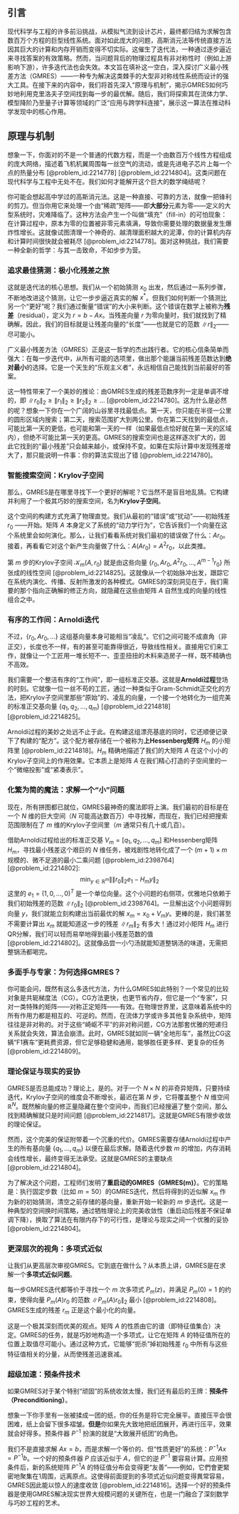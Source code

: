 ## 引言
现代科学与工程的许多前沿挑战，从模拟气流到设计芯片，最终都归结为求解包含数百万个方程的巨型线性系统。面对如此庞大的问题，高斯消元法等传统直接方法因其巨大的计算和内存开销而变得不切实际。这催生了迭代法，一种通过逐步逼近来寻找答案的有效策略。然而，当问题背后的物理过程具有非对称性时（例如上游影响下游），许多迭代法也会失效。本文旨在填补这一空白，深入探讨广义最小残差方法（GMRES）——一种专为解决这类棘手的大型非对称线性系统而设计的强大工具。在接下来的内容中，我们将首先深入“原理与机制”，揭示GMRES如何巧妙地利用克里洛夫子空间找到每一步的最优解。随后，我们将探索其在流体力学、模型降阶乃至量子计算等领域的广泛“应用与跨学科连接”，展示这一算法在推动科学发现中的核心作用。

## 原理与机制

想象一下，你面对的不是一个普通的代数方程，而是一个由数百万个线性方程组成的庞大网络，描述着飞机机翼周围每一丝空气的流动，或是先进电子芯片上每一个点的热量分布 [@problem_id:2214778] [@problem_id:2214804]。这类问题在现代科学与工程中无处不在。我们如何才能解开这个巨大的数学绳结呢？

你可能会想起高中学过的高斯消元法。这是一种直接、可靠的方法，就像一把锋利的剪刀。但当你用它来处理一个由“稀疏”矩阵——即**大部分**元素为零——定义的大型系统时，灾难降临了。这种方法会产生一个叫做“填充”（fill-in）的可怕现象：在计算过程中，原本为零的位置被非零元素填满，导致你需要处理的数据量发生爆炸性增长。这就像试图清理一个神奇的、越清理面积越大的泥潭，你的计算机内存和计算时间很快就会被耗尽 [@problem_id:2214778]。面对这种挑战，我们需要一种全新的哲学：与其一击致命，不如步步为营。

### 追求最佳猜测：极小化残差之旅

这就是迭代法的核心思想。我们从一个初始猜测 $x_0$ 出发，然后通过一系列步骤，不断地改进这个猜测，让它一步步逼近真实的解 $x^*$。但我们如何判断一个猜测比另一个“更好”呢？我们通过衡量“错误”的大小来判断。这个错误在数学上被称为**残差**（residual），定义为 $r = b - Ax$。当残差向量 $r$ 为零向量时，我们就找到了精确解。因此，我们的目标就是让残差向量的“长度”——也就是它的范数 $\|r\|_2$——尽可能小。

广义最小残差方法（GMRES）正是这一哲学的杰出践行者。它的核心信条简单而强大：在每一步迭代中，从所有可能的选项里，做出那个能讓当前残差范数达到**绝对最小**的选择。它是一个天生的“乐观主义者”，永远相信自己能找到当前最好的答案。

这一特性带来了一个美妙的推论：由GMRES生成的残差范数序列一定是单调不增的，即 $\|r_0\|_2 \ge \|r_1\|_2 \ge \|r_2\|_2 \ge \dots$ [@problem_id:2214780]。这为什么是必然的呢？想象一下你在一个广阔的山谷里寻找最低点。第一天，你只能在半径一公里的圆形区域内搜索；第二天，搜索范围扩大到两公里。你在第二天找到的最低点，可能比第一天的更低，也可能和第一天的一样（如果最低点恰好就在第一天的区域内），但绝不可能比第一天的更高。GMRES的搜索空间也是这样逐次扩大的，因此它找到的“最小残差”只会越来越小，或保持不变。如果在实际计算中发现残差增大了，那只能说明一件事：你的算法实现出了错 [@problem_id:2214780]。

### 智能搜索空间：Krylov子空间

那么，GMRES是在哪里寻找下一个更好的解呢？它当然不是盲目地乱猜。它构建并利用了一个极其巧妙的搜索空间，名为**Krylov子空间**。

这个空间的构建方式充满了物理直觉。我们从最初的“错误”或“扰动”——初始残差 $r_0$ ——开始。矩阵 $A$ 本身定义了系统的“动力学行为”，它告诉我们一个向量在这个系统里会如何演化。那么，让我们看看系统对我们最初的错误做了什么：$Ar_0$。接着，再看看它对这个新产生向量做了什么：$A(Ar_0) = A^2r_0$，以此类推。

第 $m$ 步的Krylov子空间 $\mathcal{K}_m(A, r_0)$ 就是由这些向量 $\{r_0, Ar_0, A^2r_0, \dots, A^{m-1}r_0\}$ 所张成的线性空间 [@problem_id:2214825]。这就像从一个初始脉冲出发，跟踪它在系统内演化、传播、反射所激发的各种模式。GMRES的深刻洞见在于，我们需要的那个指向正确解的修正方向，就隐藏在这些由矩阵 $A$ 自然生成的向量的线性组合之中。

### 有序的工作间：Arnoldi迭代

不过，$\{r_0, Ar_0, \dots\}$ 这组基向量本身可能相当“凌乱”。它们之间可能不成直角（非正交），长度也不一样，有的甚至可能靠得很近，导致线性相关。直接用它们来工作，就像让一个工匠用一堆长短不一、歪歪扭扭的木料来造房子一样，既不精确也不高效。

我们需要一个整洁有序的“工作间”，即一组标准正交基。这就是**Arnoldi过程**登场的时刻。它就像一位一丝不苟的工匠，通过一种类似于Gram-Schmidt正交化的方法，把Krylov子空间里那些“原始”的、凌乱的向量，一个接一个地转化为一组完美的标准正交基向量 $\{q_1, q_2, \dots, q_m\}$ [@problem_id:2214818] [@problem_id:2214825]。

Arnoldi过程的美妙之处远不止于此。在构建这组漂亮基底的同时，它还顺便记录下了构建的“配方”。这个配方被存储在一个被称为**上Hessenberg矩阵** $H_m$ 的小矩阵里 [@problem_id:2214818]。$H_m$ 精确地描述了我们的大矩阵 $A$ 在这个小小的Krylov子空间上的作用效果。它本质上是矩阵 $A$ 在我们精心打造的子空间里的一个“微缩投影”或“紧凑表示”。

### 化繁为简的魔法：求解一个“小”问题

现在，所有拼图都已就位，GMRES最神奇的魔法即将上演。我们最初的目标是在一个 $N$ 维的巨大空间（$N$ 可能高达数百万）中寻找解，而现在，我们已经把搜索范围限制在了 $m$ 维的Krylov子空间里（$m$ 通常只有几十或几百）。

借助Arnoldi过程给出的标准正交基 $V_m = [q_1, q_2, \dots, q_m]$ 和Hessenberg矩阵 $H_m$，寻找最小残差这个艰巨的 $N$ 维任务，被戏剧性地转化成了一个 $(m+1) \times m$ 规模的、微不足道的最小二乘问题 [@problem_id:2398764] [@problem_id:2214802]:
$$
\min_{y \in \mathbb{R}^m} \left\| \|r_0\|_2 e_1 - H_m y \right\|_2
$$
这里的 $e_1 = (1, 0, \dots, 0)^T$ 是一个单位向量。这个小问题的右侧项，优雅地只依赖于我们初始残差的范数 $\|r_0\|_2$ [@problem_id:2398764]。一旦解出这个小问题得到向量 $y$，我们就能立刻构建出当前最优的解 $x_m = x_0 + V_m y$。更棒的是，我们甚至不需要计算出 $x_m$ 就能知道这一步的残差 $\|r_m\|_2$ 有多大！通过对小矩阵 $H_m$ 进行QR分解，我们可以轻而易举地得到最小残差范数的值 [@problem_id:2214802]。这就像品尝一小勺汤就能知道整锅汤的味道，无需把整锅汤都喝完。

### 多面手与专家：为何选择GMRES？

你可能会问，既然有这么多迭代方法，为什么GMRES如此特别？一个常见的比较对象是共轭梯度法（CG）。CG方法更快，也更节省内存，但它是一个“专家”，只对一类特殊的矩阵——对称正定矩阵——有效。在物理世界里，这意味着系统中的所有作用力都是相互的、可逆的。然而，在流体力学或许多其他复杂系统中，矩阵往往是非对称的。对于这些“崎岖不平”的非对称问题，CG方法那套优雅的短递归关系就会失效，算法会崩溃。此时，GMRES就如同一辆“全地形车”，虽然比CG这辆“F1赛车”更耗费资源，但它足够稳健和通用，能够胜任更多样、更复杂的任务 [@problem_id:2214809]。

### 理论保证与现实的妥协

GMRES是否总能成功？理论上，是的。对于一个 $N \times N$ 的非奇异矩阵，只要持续迭代，Krylov子空间的维度会不断增长，最迟在第 $N$ 步，它将覆盖整个 $N$ 维空间 $\mathbb{R}^N$。既然解向量的修正量隐藏在整个空间中，而我们已经搜遍了整个空间，那么找到精确解就只是时间问题 [@problem_id:2214817]。这就是GMRES有限步收敛的理论保证。

然而，这个完美的保证附带着一个沉重的代价。GMRES需要存储Arnoldi过程中产生的所有基向量 $\{q_1, \dots, q_m\}$ 以便在最后求解。随着迭代步数 $m$ 的增加，内存消耗会线性增长，最终变得无法承受。这就是GMRES的主要缺点 [@problem_id:2214804]。

为了解决这个问题，工程师们发明了**重启动的GMRES（GMRES(m)）**。它的策略是：执行固定步数（比如 $m=50$）的GMRES迭代，然后将得到的近似解 $x_m$ 作为新的初始猜测，清空之前存储的基向量，重新开始一轮新的 $m$ 步迭代。这是一种典型的空间换时间策略，通过牺牲理论上的完美收敛性（重启动后残差不保证单调下降），换取了算法在有限内存下的可行性，是理论与现实之间一个优雅的妥协 [@problem_id:2214804]。

### 更深层次的视角：多项式近似

让我们从更高层次审视GMRES。它到底在做什么？从本质上讲，GMRES是在求解一个**多项式近似问题**。

每一步GMRES迭代都等价于寻找一个 $m$ 次多项式 $P_m(z)$，并满足 $P_m(0)=1$ 的约束，使得向量 $P_m(A) r_0$ 的范数 $\|P_m(A)r_0\|_2$ 最小 [@problem_id:2214808]。GMRES生成的残差 $r_m$ 正是这个最小化的向量。

这是一个极其深刻而优美的观点。矩阵 $A$ 的性质由它的谱（即特征值集合）决定。GMRES的任务，就是巧妙地构造一个多项式，让它在矩阵 $A$ 的特征值所在的位置上取值尽可能小。通过这种方式，它能够“扼杀”掉初始残差 $r_0$ 中所有与这些特征值相关的分量，从而使残差迅速衰减。

### 超级加速：预条件技术

如果GMRES对于某个特别“顽固”的系统收敛太慢，我们还有最后的王牌：**预条件（Preconditioning）**。

想象一下你手里有一张被揉成一团的纸，你的任务是将它完全展平。直接压平会很困难，纸上会留下很多褶皱。**但是**你如果先大致地把纸团展开，再进行压平，效果就会好得多。预条件器 $P^{-1}$ 扮演的就是“大致展开纸团”的角色。

我们不是直接求解 $Ax=b$，而是求解一个等价的、但“性质更好”的系统：$P^{-1}Ax = P^{-1}b$。一个好的预条件器 $P$ 应该近似于 $A$，但它的逆 $P^{-1}$ 要容易计算。应用预条件后，新的系统矩阵 $P^{-1}A$ 的特征值分布会变得更“友善”——例如，它們會更緊密地聚集在1周围，远离原点。这使得前面提到的多项式近似问题变得異常容易，GMRES因此能以惊人的速度收敛 [@problem_id:2214816]。选择一个好的预条件器是使用GMRES解决现实世界大规模问题的关键所在，也是一门融合了深刻数学与巧妙工程的艺术。